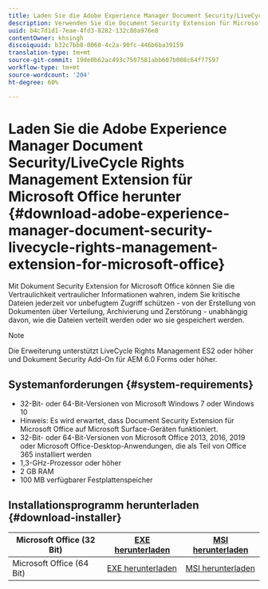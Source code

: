 ```yaml
---
title: Laden Sie die Adobe Experience Manager Document Security/LiveCycle Rights Management Extension für Microsoft Office herunter
description: Verwenden Sie die Document Security Extension für Microsoft Office-Software, um wichtige Dateien vor unbefugtem Zugriff zu schützen
uuid: b4c7d1d1-7eae-4fd3-8282-132c80a976e8
contentOwner: khsingh
discoiquuid: b32c7bb8-0060-4c2a-90fc-446b6ba39159
translation-type: tm+mt
source-git-commit: 19de0b62ac493c7507581abb607b008c64f77597
workflow-type: tm+mt
source-wordcount: '204'
ht-degree: 60%

---
```



# Laden Sie die Adobe Experience Manager Document Security/LiveCycle Rights Management Extension für Microsoft Office herunter {#download-adobe-experience-manager-document-security-livecycle-rights-management-extension-for-microsoft-office}

Mit Dokument Security Extension for Microsoft Office können Sie die Vertraulichkeit vertraulicher Informationen wahren, indem Sie kritische Dateien jederzeit vor unbefugtem Zugriff schützen - von der Erstellung von Dokumenten über Verteilung, Archivierung und Zerstörung - unabhängig davon, wie die Dateien verteilt werden oder wo sie gespeichert werden.

>[!NOTE]
>
>Die Erweiterung unterstützt LiveCycle Rights Management ES2 oder höher und Dokument Security Add-On für AEM 6.0 Forms oder höher.

## Systemanforderungen {#system-requirements}

* 32-Bit- oder 64-Bit-Versionen von Microsoft Windows 7 oder Windows 10
* Hinweis: Es wird erwartet, dass Document Security Extension für Microsoft Office auf Microsoft Surface-Geräten funktioniert.
* 32-Bit- oder 64-Bit-Versionen von Microsoft Office 2013, 2016, 2019 oder Microsoft Office-Desktop-Anwendungen, die als Teil von Office 365 installiert werden
* 1,3-GHz-Prozessor oder höher
* 2 GB RAM
* 100 MB verfügbarer Festplattenspeicher

## Installationsprogramm herunterladen {#download-installer}

| Microsoft Office (32 Bit) | [EXE herunterladen](http://download.macromedia.com/pub/livecycle/policyserver/DocumentSecurityExtensionforMicrosoftOffice.exe) | [MSI herunterladen](http://download.macromedia.com/pub/livecycle/policyserver/DocumentSecurityExtensionforMicrosoftOffice.zip) |
|---|---|---|
| Microsoft Office (64 Bit) | [EXE herunterladen](http://download.macromedia.com/pub/livecycle/policyserver/DocumentSecurityExtensionforMicrosoftOffice64.exe) | [MSI herunterladen](http://download.macromedia.com/pub/livecycle/policyserver/DocumentSecurityExtensionforMicrosoftOffice64.zip) |

